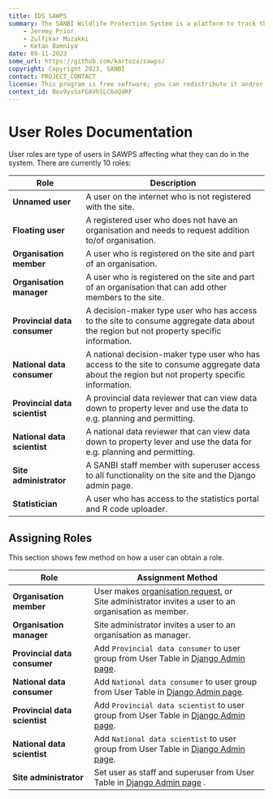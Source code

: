 ```yaml
---
title: IDS SAWPS
summary: The SANBI Wildlife Protection System is a platform to track the population levels of endangered wildlife.
    - Jeremy Prior
    - Zulfikar Muzakki
    - Ketan Bamniya
date: 09-11-2023
some_url: https://github.com/kartoza/sawps/
copyright: Copyright 2023, SANBI
contact: PROJECT_CONTACT
license: This program is free software; you can redistribute it and/or modify it under the terms of the GNU Affero General Public License as published by the Free Software Foundation; either version 3 of the License, or (at your option) any later version.
context_id: Bov9ysSsFG8VhSLC6oQdRF
---
```


# User Roles Documentation

User roles are type of users in SAWPS affecting what they can do in the system.
There are currently 10 roles:

| Role                          | Description                                                                                                                                      |
|-------------------------------|--------------------------------------------------------------------------------------------------------------------------------------------------|
| **Unnamed user**              | A user on the internet who is not registered with the site.                                                                                      |
| **Floating user**             | A registered user who does not have an organisation and needs to request addition to/of organisation.                                            |
| **Organisation member**       | A user who is registered on the site and part of an organisation.                                                                                |
| **Organisation manager**      | A user who is registered on the site and part of an organisation that can add other members to the site.                                         |
| **Provincial data consumer**  | A decision-maker type user who has access to the site to consume aggregate data about the region but not property specific information.          |
| **National data consumer**    | A national decision-maker type user who has access to the site to consume aggregate data about the region but not property specific information. |
| **Provincial data scientist** | A provincial data reviewer that can view data down to property lever and use the data to e.g. planning and permitting.                           |
| **National data scientist**   | A national data reviewer that can view data down to property lever and use the data for e.g. planning and permitting.                            |
| **Site administrator**        | A SANBI staff member with superuser access to all functionality on the site and the Django admin page.                                           |
| **Statistician**              | A user who has access to the statistics portal and R code uploader.                                                                              |

## Assigning Roles

This section shows few method on how a user can obtain a role.


| Role                          | Assignment Method                                                                                                                                 |
|-------------------------------|---------------------------------------------------------------------------------------------------------------------------------------------------|
| **Organisation member**       | User makes [organisation request](./user-profile/request-organisation.md), or<br/>Site administrator invites a user to an organisation as member. |
| **Organisation manager**      | Site administrator invites a user to an organisation as manager.                                                                                  |
| **Provincial data consumer**  | Add `Provincial data consumer` to user group from User Table in [Django Admin page](../../administrator/manual/django-admin.md).                  |
| **National data consumer**    | Add `National data consumer` to user group from User Table in [Django Admin page](../../administrator/manual/django-admin.md).                    |
| **Provincial data scientist** | Add `Provincial data scientist` to user group from User Table in [Django Admin page](../../administrator/manual/django-admin.md).                 |
| **National data scientist**   | Add `National data scientist` to user group from User Table in [Django Admin page](../../administrator/manual/django-admin.md).                   |
| **Site administrator**        | Set user as staff and superuser from User Table in [Django Admin page](../../administrator/manual/django-admin.md)  .                             |
